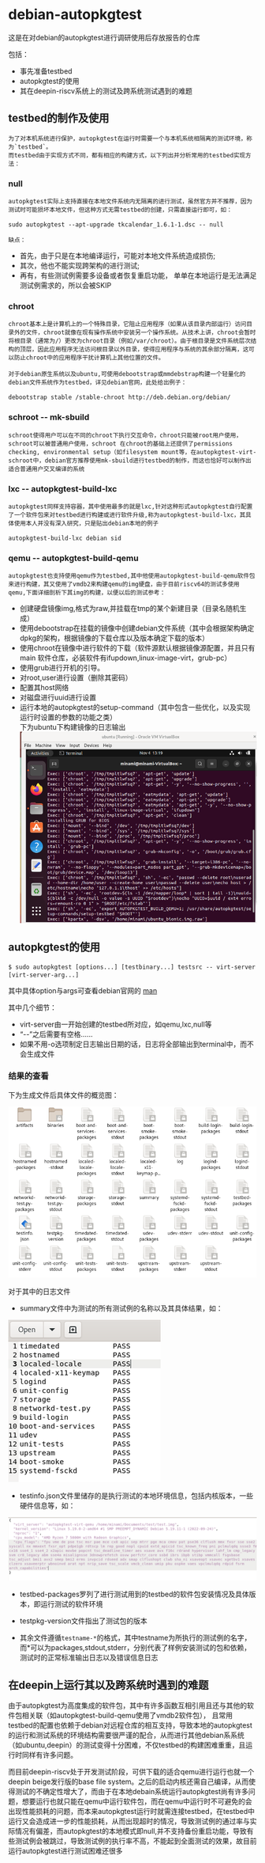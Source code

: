 # debian-autopkgtest

这是在对debian的autopkgtest进行调研使用后存放报告的仓库

包括：
 - 事先准备testbed
 - autopkgtest的使用
 - 其在deepin-riscv系统上的测试及跨系统测试遇到的难题


## testbed的制作及使用

    为了对本机系统进行保护，autopkgtest在运行时需要一个与本机系统相隔离的测试环境，称为`testbed`。
    而testbed由于实现方式不同，都有相应的构建方式，以下列出并分析常用的testbed实现方法：
### null
    autopkgtest实际上支持直接在本地文件系统内无隔离的进行测试，虽然官方并不推荐，因为测试时可能损坏本地文件，但这种方式无需testbed的创建，只需直接运行即可，如：
```
sudo autopkgtest --apt-upgrade tkcalendar_1.6.1-1.dsc -- null
```
    缺点：
 - 首先，由于只是在本地编译运行，可能对本地文件系统造成损伤; 
 - 其次，他也不能实现跨架构的进行测试;
 - 再有，有些测试例需要多设备或者恢复重启功能， 单单在本地运行是无法满足测试例需求的，所以会被SKIP

### chroot 
    chroot基本上是计算机上的一个特殊目录，它阻止应用程序（如果从该目录内部运行）访问目录外的文件，chroot就像在现有操作系统中安装另一个操作系统。从技术上讲，chroot会暂时将根目录（通常为/）更改为chroot目录（例如/var/chroot）。由于根目录是文件系统层次结构的顶层，因此应用程序无法访问根目录以外目录，使得应用程序与系统的其余部分隔离，这可以防止chroot中的应用程序干扰计算机上其他位置的文件。

    对于debian原生系统以及ubuntu,可使用debootstrap或mmdebstrap构建一个轻量化的debian文件系统作为testbed，详见debian官网，此处给出例子：
```
debootstrap stable /stable-chroot http://deb.debian.org/debian/
```

### schroot -- mk-sbuild

    schroot使得用户可以在不同的chroot下执行交互命令，chroot只能被root用户使用，schroot可以被普通用户使用，schroot 在chroot的基础上还提供了permissions checking, environmental setup（如filesystem mount等，在autopkgtest-virt-schroot中，debian官方推荐使用mk-sbuild进行testbed的制作，而这也恰好可以制作出适合普通用户交叉编译的系统

### lxc -- autopkgtest-build-lxc

    autopkgtest同样支持容器，其中使用最多的就是lxc,针对这种形式autopkgtest自行配置了一个软件包来对testbed进行构建或进行软件升级,称为autopkgtest-build-lxc，其具体使用本人并没有深入研究，只是贴出debian本地的例子
```
autopkgtest-build-lxc debian sid
```

### qemu -- autopkgtest-build-qemu

    autopkgtest也支持使用qemu作为testbed,其中他使用autopkgtest-build-qemu软件包来进行构建，其又使用了vmdb2来构建qemu的img硬盘，由于目前riscv64的测试多使用qemu,下面详细剖析下其img的构建，以便以后的测试参考：
 - 创建硬盘镜像img,格式为raw,并挂载在tmp的某个新建目录（目录名随机生成）
 - 使用debootstrap在挂载的镜像中创建debian文件系统（其中会根据架构确定dpkg的架构，根据镜像的下载仓库以及版本确定下载的版本）
 - 使用chroot在镜像中进行软件的下载（软件源默认根据镜像源配置，并且只有 main 软件仓库，必装软件有ifupdown,linux-image-virt，grub-pc）
 - 使用grub进行开机的引导。
 - 对root,user进行设置（删除其密码）
 - 配置其host网络
 - 对磁盘进行uuid进行设置
 - 运行本地的autopkgtest的setup-command（其中包含一些优化，以及实现运行时设置的参数的功能之类）\
 下为ubuntu下构建镜像的日志输出
![img1](./img/img1.png)


## autopkgtest的使用
```
$ sudo autopkgtest [options...] [testbinary...] testsrc -- virt-server [virt-server-arg...]
```
其中具体option与args可查看debian官网的 [man](https://manpages.debian.org/testing/autopkgtest/autopkgtest.1.en.html)

其中几个细节：
 - virt-server由一开始创建的testbed所对应，如qemu,lxc,null等
 - “--”之后需要有空格......
 - 如果不用-o选项制定日志输出日期的话，日志将全部输出到terminal中，而不会生成文件

### 结果的查看

下为生成文件后具体文件的概览图：

![img2](./img/img2.png)

对于其中的日志文件
 - summary文件中为测试的所有测试例的名称以及其具体结果，如：

![img3](./img/img3.png)

 - testinfo.json文件里储存的是执行测试的本地环境信息，包括内核版本，一些硬件信息等，如：

![img4](./img/img4.png)

 - testbed-packages罗列了进行测试用到的testbed的软件包安装情况及具体版本，即运行测试的软件环境

 - testpkg-version文件指出了测试包的版本

 - 其余文件遵循`testname-*`的格式，其中testname为所执行的测试例的名字，而*可以为packages,stdout,stderr，分别代表了样例安装测试的包和依赖，测试时的正常标准输出日志以及错误信息日志

 ## 在deepin上运行其以及跨系统时遇到的难题

由于autopkgtest为高度集成的软件包，其中有许多函数互相引用且还与其他的软件包相关联（如autopkgtest-build-qemu使用了vmdb2软件包）， 且常用testbed的配置也依赖于debian对远程仓库的相互支持，导致本地的autopkgtest的运行和测试系统的环境结构需要很严谨的配合，从而进行其他debian系系统（如ubuntu,deepin）的测试变得十分困难，不仅testbed的构建困难重重，且运行时同样有许多问题。

而目前deepin-riscv处于开发测试阶段，可供下载的适合qemu进行运行也就一个deepin beige发行版的base file system。之后的启动内核还需自己编译，从而使得测试的不确定性增大了，而由于在本地debain系统运行autopkgtest尚有许多问题，想要运行也就只能在qemu中运行软件包，而在qemu中运行时不可避免的会出现性能损耗的问题，而本来autopkgtest运行时就需连接testbed，在testbed中运行又会造成进一步的性能损耗，从而出现超时的情况，导致测试例的通过率与实际情况有偏差，而autopkgtest的本地模式即null,并不支持备份重启功能，导致有些测试例会被跳过，导致测试例的执行率不高，不能起到全面测试的效果，故目前运行autopkgtest进行测试困难还很多

